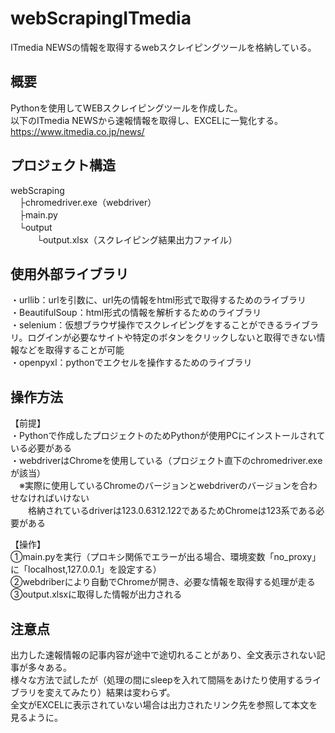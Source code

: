 # webScrapingITmedia

ITmedia NEWSの情報を取得するwebスクレイピングツールを格納している。<br>

## 概要

Pythonを使用してWEBスクレイピングツールを作成した。<br>
以下のITmedia NEWSから速報情報を取得し、EXCELに一覧化する。<br>
https://www.itmedia.co.jp/news/<br>

## プロジェクト構造

webScraping<br>
　├chromedriver.exe（webdriver）<br>
　├main.py<br>
　└output<br>
　　　└output.xlsx（スクレイピング結果出力ファイル）<br>

## 使用外部ライブラリ

・urllib：urlを引数に、url先の情報をhtml形式で取得するためのライブラリ<br>
・BeautifulSoup：html形式の情報を解析するためのライブラリ<br>
・selenium：仮想ブラウザ操作でスクレイピングをすることができるライブラリ。ログインが必要なサイトや特定のボタンをクリックしないと取得できない情報などを取得することが可能<br>
・openpyxl：pythonでエクセルを操作するためのライブラリ<br>


## 操作方法

【前提】<br>
・Pythonで作成したプロジェクトのためPythonが使用PCにインストールされている必要がある<br>
・webdriverはChromeを使用している（プロジェクト直下のchromedriver.exeが該当）<br>
　※実際に使用しているChromeのバージョンとwebdriverのバージョンを合わせなければいけない<br>
　　格納されているdriverは123.0.6312.122であるためChromeは123系である必要がある<br>

【操作】<br>
①main.pyを実行（プロキシ関係でエラーが出る場合、環境変数「no_proxy」に「localhost,127.0.0.1」を設定する）<br>
②webdriberにより自動でChromeが開き、必要な情報を取得する処理が走る<br>
③output.xlsxに取得した情報が出力される<br>

## 注意点

出力した速報情報の記事内容が途中で途切れることがあり、全文表示されない記事が多々ある。<br>
様々な方法で試したが（処理の間にsleepを入れて間隔をあけたり使用するライブラリを変えてみたり）結果は変わらず。<br>
全文がEXCELに表示されていない場合は出力されたリンク先を参照して本文を見るように。<br>

